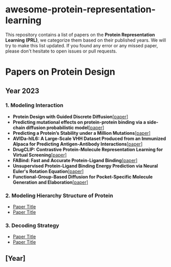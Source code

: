 # awesome-protein-representation-learning

This repository contains a list of papers on the **Protein Representation Learning (PRL)**, we categorize them based on their published years. We will try to make this list updated. If you found any error or any missed paper, please don't hesitate to open issues or pull requests.


# Papers on Protein Design

## Year 2023

### 1. Modeling Interaction

- **Protein Design with Guided Discrete Diffusion**[[paper]](https://arxiv.org/abs/2305.20009)
- **Predicting mutational effects on protein-protein binding via a side-chain diffusion probabilistic model**[[paper]](https://arxiv.org/abs/2310.19849)
- **Predicting a Protein’s Stability under a Million Mutations**[[paper]](https://arxiv.org/pdf/2310.12979)
- **AVIDa-hIL6: A Large-Scale VHH Dataset Produced from an Immunized Alpaca for Predicting Antigen-Antibody Interactions**[[paper]](https://arxiv.org/abs/2306.03329)
- **DrugCLIP: Contrastive Protein-Molecule Representation Learning for Virtual Screening**[[paper]](https://arxiv.org/abs/2310.06367)
- **FABind: Fast and Accurate Protein-Ligand Binding**[[paper]](https://arxiv.org/abs/2310.06763)
- **Unsupervised Protein-Ligand Binding Energy Prediction via Neural Euler's Rotation Equation**[[paper]](https://arxiv.org/abs/2301.10814)
- **Functional-Group-Based Diffusion for Pocket-Specific Molecule Generation and Elaboration**[[paper]](https://arxiv.org/abs/2306.13769)
  

### 2. Modeling Hierarchy Structure of Protein

- [Paper Title](Link)
- [Paper Title](Link)

### 3. Decoding Strategy

- [Paper Title](Link)
- [Paper Title](Link)

## [Year]

